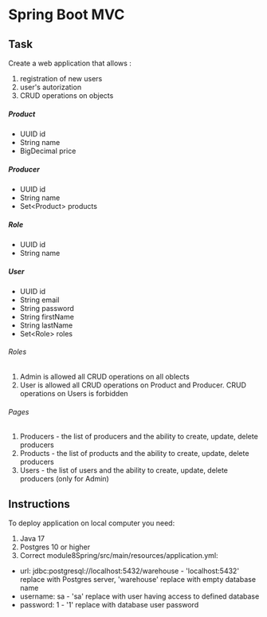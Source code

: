 # Spring Boot MVC

## Task

Create a web application that allows :

1. registration of new users
2. user's autorization
3. CRUD operations on objects

##### Product
* UUID id
* String name
* BigDecimal price
##### Producer
* UUID id
* String name
* Set&lt;Product> products
##### Role
* UUID id
* String name
##### User
* UUID id
* String email
* String password
* String firstName
* String lastName
* Set&lt;Role> roles

###### Roles
1. Admin is allowed all CRUD operations on all oblects
2. User is allowed all CRUD operations on Product and Producer. CRUD operations on Users is forbidden

###### Pages

1. Producers - the list of producers and the ability to create, update, delete producers
2. Products - the list of products and the ability to create, update, delete producers
3. Users - the list of users and the ability to create, update, delete producers (only for Admin)

## Instructions

To deploy application on local computer you need:
1. Java 17
2. Postgres 10 or higher
3. Correct module8Spring/src/main/resources/application.yml:
* url: jdbc:postgresql://localhost:5432/warehouse - 'localhost:5432' replace with Postgres server, 'warehouse' replace with empty database name
* username: sa - 'sa' replace with user having access to defined database
* password: 1 - '1' replace with database user password
